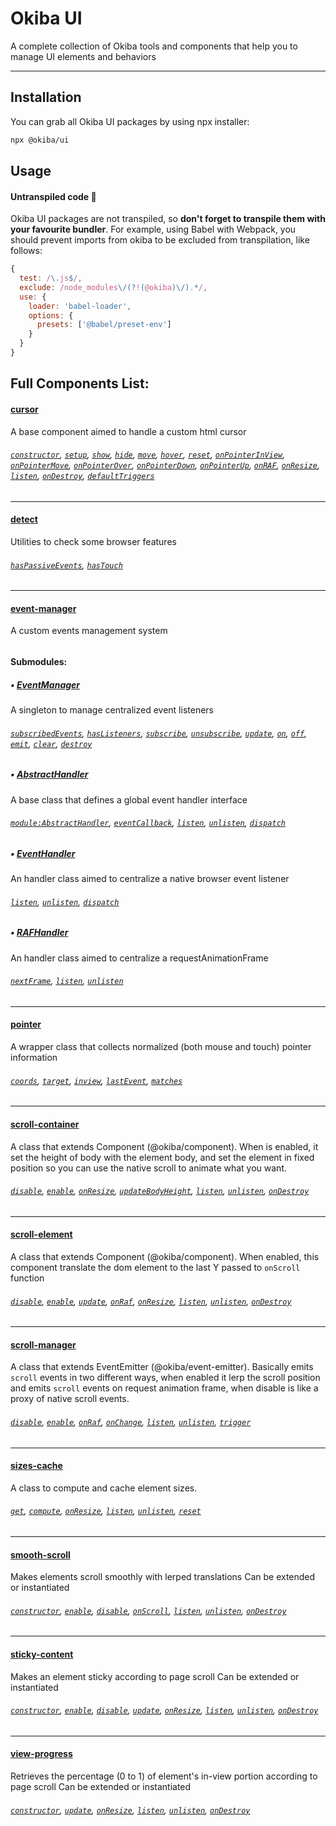 # Okiba UI

A complete collection of Okiba tools and components that help you to manage UI elements and behaviors
______

## Installation

You can grab all Okiba UI packages by using npx installer:
```bash
npx @okiba/ui
```

## Usage

#### Untranspiled code 🛑
Okiba UI packages are not transpiled, so __don't forget to transpile them with your favourite bundler__.
For example, using Babel with Webpack, you should prevent imports from okiba to be excluded from transpilation, like follows:
```javascript
{
  test: /\.js$/,
  exclude: /node_modules\/(?!(@okiba)\/).*/,
  use: {
    loader: 'babel-loader',
    options: {
      presets: ['@babel/preset-env']
    }
  }
}
```

## Full Components List:


#### [cursor](https://github.com/okiba-gang/okiba-ui/tree/master/packages/cursor)
A base component aimed to handle a custom html cursor
###### [`constructor`](https://github.com/okiba-gang/okiba-ui/tree/master/packages/cursor#cursorprops), [`setup`](https://github.com/okiba-gang/okiba-ui/tree/master/packages/cursor#setup), [`show`](https://github.com/okiba-gang/okiba-ui/tree/master/packages/cursor#show), [`hide`](https://github.com/okiba-gang/okiba-ui/tree/master/packages/cursor#hide), [`move`](https://github.com/okiba-gang/okiba-ui/tree/master/packages/cursor#moveinertia), [`hover`](https://github.com/okiba-gang/okiba-ui/tree/master/packages/cursor#hovermatchedSelector), [`reset`](https://github.com/okiba-gang/okiba-ui/tree/master/packages/cursor#reset), [`onPointerInView`](https://github.com/okiba-gang/okiba-ui/tree/master/packages/cursor#onpointerinviewpayload), [`onPointerMove`](https://github.com/okiba-gang/okiba-ui/tree/master/packages/cursor#onpointermovepayload), [`onPointerOver`](https://github.com/okiba-gang/okiba-ui/tree/master/packages/cursor#onpointerovere), [`onPointerDown`](https://github.com/okiba-gang/okiba-ui/tree/master/packages/cursor#onpointerdown), [`onPointerUp`](https://github.com/okiba-gang/okiba-ui/tree/master/packages/cursor#onpointerup), [`onRAF`](https://github.com/okiba-gang/okiba-ui/tree/master/packages/cursor#onraf), [`onResize`](https://github.com/okiba-gang/okiba-ui/tree/master/packages/cursor#onresize), [`listen`](https://github.com/okiba-gang/okiba-ui/tree/master/packages/cursor#listen), [`onDestroy`](https://github.com/okiba-gang/okiba-ui/tree/master/packages/cursor#ondestroy), [`defaultTriggers`](https://github.com/okiba-gang/okiba-ui/tree/master/packages/cursor#defaulttriggers)

---


#### [detect](https://github.com/okiba-gang/okiba-ui/tree/master/packages/detect)
Utilities to check some browser features
###### [`hasPassiveEvents`](https://github.com/okiba-gang/okiba-ui/tree/master/packages/detect#haspassiveevents), [`hasTouch`](https://github.com/okiba-gang/okiba-ui/tree/master/packages/detect#hastouch)

---










#### [event-manager](https://github.com/okiba-gang/okiba-ui/tree/master/packages/event-manager)
A custom events management system
###### 
#### Submodules:

##### • [EventManager](https://github.com/okiba-gang/okiba-ui/tree/master/packages/event-manager/lib/EventManager)
A singleton to manage centralized event listeners

###### [`subscribedEvents`](https://github.com/okiba-gang/okiba-ui/tree/master/packages/event-manager/lib/EventManager), [`hasListeners`](https://github.com/okiba-gang/okiba-ui/tree/master/packages/event-manager/lib/EventManager), [`subscribe`](https://github.com/okiba-gang/okiba-ui/tree/master/packages/event-manager/lib/EventManager), [`unsubscribe`](https://github.com/okiba-gang/okiba-ui/tree/master/packages/event-manager/lib/EventManager), [`update`](https://github.com/okiba-gang/okiba-ui/tree/master/packages/event-manager/lib/EventManager), [`on`](https://github.com/okiba-gang/okiba-ui/tree/master/packages/event-manager/lib/EventManager), [`off`](https://github.com/okiba-gang/okiba-ui/tree/master/packages/event-manager/lib/EventManager), [`emit`](https://github.com/okiba-gang/okiba-ui/tree/master/packages/event-manager/lib/EventManager), [`clear`](https://github.com/okiba-gang/okiba-ui/tree/master/packages/event-manager/lib/EventManager), [`destroy`](https://github.com/okiba-gang/okiba-ui/tree/master/packages/event-manager/lib/EventManager)


##### • [AbstractHandler](https://github.com/okiba-gang/okiba-ui/tree/master/packages/event-manager/lib/handlers/AbstractHandler)
A base class that defines a global event handler interface

###### [`module:AbstractHandler`](https://github.com/okiba-gang/okiba-ui/tree/master/packages/event-manager/lib/handlers/AbstractHandler), [`eventCallback`](https://github.com/okiba-gang/okiba-ui/tree/master/packages/event-manager/lib/handlers/AbstractHandler), [`listen`](https://github.com/okiba-gang/okiba-ui/tree/master/packages/event-manager/lib/handlers/AbstractHandler), [`unlisten`](https://github.com/okiba-gang/okiba-ui/tree/master/packages/event-manager/lib/handlers/AbstractHandler), [`dispatch`](https://github.com/okiba-gang/okiba-ui/tree/master/packages/event-manager/lib/handlers/AbstractHandler)


##### • [EventHandler](https://github.com/okiba-gang/okiba-ui/tree/master/packages/event-manager/lib/handlers/EventHandler)
An handler class aimed to centralize a native browser event listener

###### [`listen`](https://github.com/okiba-gang/okiba-ui/tree/master/packages/event-manager/lib/handlers/EventHandler), [`unlisten`](https://github.com/okiba-gang/okiba-ui/tree/master/packages/event-manager/lib/handlers/EventHandler), [`dispatch`](https://github.com/okiba-gang/okiba-ui/tree/master/packages/event-manager/lib/handlers/EventHandler)


##### • [RAFHandler](https://github.com/okiba-gang/okiba-ui/tree/master/packages/event-manager/lib/handlers/RAFHandler)
An handler class aimed to centralize a requestAnimationFrame

###### [`nextFrame`](https://github.com/okiba-gang/okiba-ui/tree/master/packages/event-manager/lib/handlers/RAFHandler), [`listen`](https://github.com/okiba-gang/okiba-ui/tree/master/packages/event-manager/lib/handlers/RAFHandler), [`unlisten`](https://github.com/okiba-gang/okiba-ui/tree/master/packages/event-manager/lib/handlers/RAFHandler)



---


#### [pointer](https://github.com/okiba-gang/okiba-ui/tree/master/packages/pointer)
A wrapper class that collects normalized (both mouse and touch) pointer information
###### [`coords`](https://github.com/okiba-gang/okiba-ui/tree/master/packages/pointer#coords), [`target`](https://github.com/okiba-gang/okiba-ui/tree/master/packages/pointer#target), [`inview`](https://github.com/okiba-gang/okiba-ui/tree/master/packages/pointer#inview), [`lastEvent`](https://github.com/okiba-gang/okiba-ui/tree/master/packages/pointer#lastevent), [`matches`](https://github.com/okiba-gang/okiba-ui/tree/master/packages/pointer#matchesselectors-testAncestors)

---


#### [scroll-container](https://github.com/okiba-gang/okiba-ui/tree/master/packages/scroll-container)
A class that extends Component (@okiba/component). When is enabled, it set the height of body with the element body, and set the element in fixed position so you can use the native scroll to animate what you want.
###### [`disable`](https://github.com/okiba-gang/okiba-ui/tree/master/packages/scroll-container#disable), [`enable`](https://github.com/okiba-gang/okiba-ui/tree/master/packages/scroll-container#enable), [`onResize`](https://github.com/okiba-gang/okiba-ui/tree/master/packages/scroll-container#onresize), [`updateBodyHeight`](https://github.com/okiba-gang/okiba-ui/tree/master/packages/scroll-container#updatebodyheight), [`listen`](https://github.com/okiba-gang/okiba-ui/tree/master/packages/scroll-container#listen), [`unlisten`](https://github.com/okiba-gang/okiba-ui/tree/master/packages/scroll-container#unlisten), [`onDestroy`](https://github.com/okiba-gang/okiba-ui/tree/master/packages/scroll-container#ondestroy)

---


#### [scroll-element](https://github.com/okiba-gang/okiba-ui/tree/master/packages/scroll-element)
A class that extends Component (@okiba/component). When enabled, this component translate the dom element to the last Y passed to `onScroll` function
###### [`disable`](https://github.com/okiba-gang/okiba-ui/tree/master/packages/scroll-element#disable), [`enable`](https://github.com/okiba-gang/okiba-ui/tree/master/packages/scroll-element#enable), [`update`](https://github.com/okiba-gang/okiba-ui/tree/master/packages/scroll-element#updateargs-y), [`onRaf`](https://github.com/okiba-gang/okiba-ui/tree/master/packages/scroll-element#onraf), [`onResize`](https://github.com/okiba-gang/okiba-ui/tree/master/packages/scroll-element#onresize), [`listen`](https://github.com/okiba-gang/okiba-ui/tree/master/packages/scroll-element#listen), [`unlisten`](https://github.com/okiba-gang/okiba-ui/tree/master/packages/scroll-element#unlisten), [`onDestroy`](https://github.com/okiba-gang/okiba-ui/tree/master/packages/scroll-element#ondestroy)

---


#### [scroll-manager](https://github.com/okiba-gang/okiba-ui/tree/master/packages/scroll-manager)
A class that extends EventEmitter (@okiba/event-emitter). Basically emits `scroll` events in two different ways, when enabled it lerp the scroll position and emits `scroll` events on request animation frame, when disable is like a proxy of native scroll events.
###### [`disable`](https://github.com/okiba-gang/okiba-ui/tree/master/packages/scroll-manager#disable), [`enable`](https://github.com/okiba-gang/okiba-ui/tree/master/packages/scroll-manager#enable), [`onRaf`](https://github.com/okiba-gang/okiba-ui/tree/master/packages/scroll-manager#onraf), [`onChange`](https://github.com/okiba-gang/okiba-ui/tree/master/packages/scroll-manager#onchange), [`listen`](https://github.com/okiba-gang/okiba-ui/tree/master/packages/scroll-manager#listen), [`unlisten`](https://github.com/okiba-gang/okiba-ui/tree/master/packages/scroll-manager#unlisten), [`trigger`](https://github.com/okiba-gang/okiba-ui/tree/master/packages/scroll-manager#trigger)

---


#### [sizes-cache](https://github.com/okiba-gang/okiba-ui/tree/master/packages/sizes-cache)
A class to compute and cache element sizes.
###### [`get`](https://github.com/okiba-gang/okiba-ui/tree/master/packages/sizes-cache#getel), [`compute`](https://github.com/okiba-gang/okiba-ui/tree/master/packages/sizes-cache#computeel), [`onResize`](https://github.com/okiba-gang/okiba-ui/tree/master/packages/sizes-cache#onresize), [`listen`](https://github.com/okiba-gang/okiba-ui/tree/master/packages/sizes-cache#listen), [`unlisten`](https://github.com/okiba-gang/okiba-ui/tree/master/packages/sizes-cache#unlisten), [`reset`](https://github.com/okiba-gang/okiba-ui/tree/master/packages/sizes-cache#reset)

---


#### [smooth-scroll](https://github.com/okiba-gang/okiba-ui/tree/master/packages/smooth-scroll)
Makes elements scroll smoothly with lerped translations
Can be extended or instantiated
###### [`constructor`](https://github.com/okiba-gang/okiba-ui/tree/master/packages/smooth-scroll#module:smoothscrollargs-args.el-args.options-args.options.elements-args.options.enabled), [`enable`](https://github.com/okiba-gang/okiba-ui/tree/master/packages/smooth-scroll#enable), [`disable`](https://github.com/okiba-gang/okiba-ui/tree/master/packages/smooth-scroll#disable), [`onScroll`](https://github.com/okiba-gang/okiba-ui/tree/master/packages/smooth-scroll#onscrolldata), [`listen`](https://github.com/okiba-gang/okiba-ui/tree/master/packages/smooth-scroll#listen), [`unlisten`](https://github.com/okiba-gang/okiba-ui/tree/master/packages/smooth-scroll#unlisten), [`onDestroy`](https://github.com/okiba-gang/okiba-ui/tree/master/packages/smooth-scroll#ondestroy)

---


#### [sticky-content](https://github.com/okiba-gang/okiba-ui/tree/master/packages/sticky-content)
Makes an element sticky according to page scroll
Can be extended or instantiated
###### [`constructor`](https://github.com/okiba-gang/okiba-ui/tree/master/packages/sticky-content#module:stickycontentargs-args.el-args.options-args.options.targetSelector-args.options.overflow-args.options.thresholdTop), [`enable`](https://github.com/okiba-gang/okiba-ui/tree/master/packages/sticky-content#enable), [`disable`](https://github.com/okiba-gang/okiba-ui/tree/master/packages/sticky-content#disable), [`update`](https://github.com/okiba-gang/okiba-ui/tree/master/packages/sticky-content#updateargs-args.y), [`onResize`](https://github.com/okiba-gang/okiba-ui/tree/master/packages/sticky-content#onresize), [`listen`](https://github.com/okiba-gang/okiba-ui/tree/master/packages/sticky-content#listen), [`unlisten`](https://github.com/okiba-gang/okiba-ui/tree/master/packages/sticky-content#unlisten), [`onDestroy`](https://github.com/okiba-gang/okiba-ui/tree/master/packages/sticky-content#ondestroy)

---


#### [view-progress](https://github.com/okiba-gang/okiba-ui/tree/master/packages/view-progress)
Retrieves the percentage (0 to 1) of element's in-view portion according to page scroll
Can be extended or instantiated
###### [`constructor`](https://github.com/okiba-gang/okiba-ui/tree/master/packages/view-progress#module:viewprogressargs-args.el-args.options-args.options.overflow-args.options.thresholdTop-args.options.thresholdBottom), [`update`](https://github.com/okiba-gang/okiba-ui/tree/master/packages/view-progress#updateargs-args.y), [`onResize`](https://github.com/okiba-gang/okiba-ui/tree/master/packages/view-progress#onresize), [`listen`](https://github.com/okiba-gang/okiba-ui/tree/master/packages/view-progress#listen), [`unlisten`](https://github.com/okiba-gang/okiba-ui/tree/master/packages/view-progress#unlisten), [`onDestroy`](https://github.com/okiba-gang/okiba-ui/tree/master/packages/view-progress#ondestroy)





